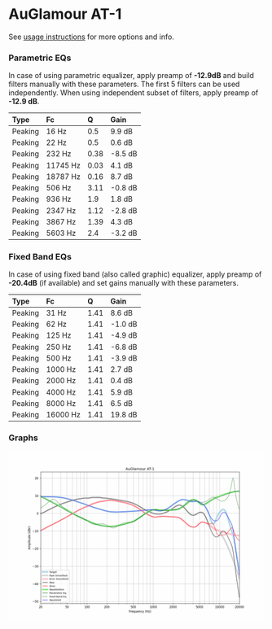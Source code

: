 # AuGlamour AT-1
See [usage instructions](https://github.com/jaakkopasanen/AutoEq#usage) for more options and info.

### Parametric EQs
In case of using parametric equalizer, apply preamp of **-12.9dB** and build filters manually
with these parameters. The first 5 filters can be used independently.
When using independent subset of filters, apply preamp of **-12.9 dB**.

| Type    | Fc       |    Q | Gain    |
|:--------|:---------|:-----|:--------|
| Peaking | 16 Hz    | 0.5  | 9.9 dB  |
| Peaking | 22 Hz    | 0.5  | 0.6 dB  |
| Peaking | 232 Hz   | 0.38 | -8.5 dB |
| Peaking | 11745 Hz | 0.03 | 4.1 dB  |
| Peaking | 18787 Hz | 0.16 | 8.7 dB  |
| Peaking | 506 Hz   | 3.11 | -0.8 dB |
| Peaking | 936 Hz   | 1.9  | 1.8 dB  |
| Peaking | 2347 Hz  | 1.12 | -2.8 dB |
| Peaking | 3867 Hz  | 1.39 | 4.3 dB  |
| Peaking | 5603 Hz  | 2.4  | -3.2 dB |

### Fixed Band EQs
In case of using fixed band (also called graphic) equalizer, apply preamp of **-20.4dB**
(if available) and set gains manually with these parameters.

| Type    | Fc       |    Q | Gain    |
|:--------|:---------|:-----|:--------|
| Peaking | 31 Hz    | 1.41 | 8.6 dB  |
| Peaking | 62 Hz    | 1.41 | -1.0 dB |
| Peaking | 125 Hz   | 1.41 | -4.9 dB |
| Peaking | 250 Hz   | 1.41 | -6.8 dB |
| Peaking | 500 Hz   | 1.41 | -3.9 dB |
| Peaking | 1000 Hz  | 1.41 | 2.7 dB  |
| Peaking | 2000 Hz  | 1.41 | 0.4 dB  |
| Peaking | 4000 Hz  | 1.41 | 5.9 dB  |
| Peaking | 8000 Hz  | 1.41 | 6.5 dB  |
| Peaking | 16000 Hz | 1.41 | 19.8 dB |

### Graphs
![](./AuGlamour%20AT-1.png)